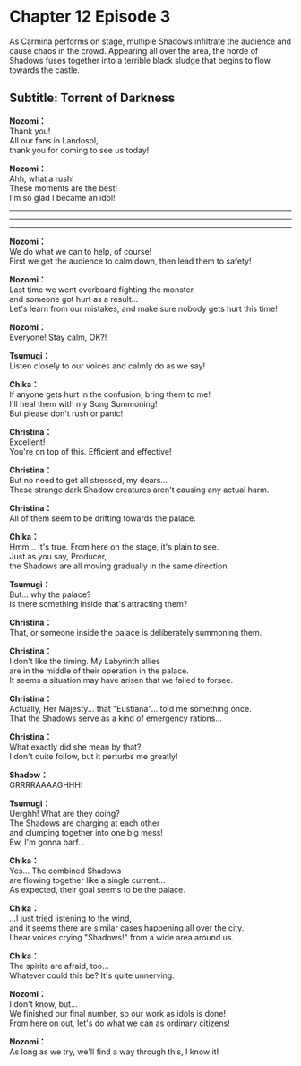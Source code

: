 # Chapter 12 Episode 3
As Carmina performs on stage, multiple Shadows infiltrate the audience and cause chaos in the crowd. Appearing all over the area, the horde of Shadows fuses together into a terrible black sludge that begins to flow towards the castle.
  
## Subtitle: Torrent of Darkness
  
**Nozomi：**  
Thank you!  
All our fans in Landosol,  
 thank you for coming to see us today!  
  
**Nozomi：**  
Ahh, what a rush!  
These moments are the best!  
 I'm so glad I became an idol!  
  

---  
  

---  
  

---  
  
**Nozomi：**  
We do what we can to help, of course!  
First we get the audience to calm down, then lead them to safety!  
  
**Nozomi：**  
Last time we went overboard fighting the monster,  
and someone got hurt as a result...  
Let's learn from our mistakes, and make sure nobody gets hurt this time!  
  
**Nozomi：**  
Everyone! Stay calm, OK?!  
  
**Tsumugi：**  
Listen closely to our voices and calmly do as we say!  
  
**Chika：**  
If anyone gets hurt in the confusion, bring them to me!  
I'll heal them with my Song Summoning!  
But please don't rush or panic!  
  
**Christina：**  
Excellent!  
You're on top of this. Efficient and effective!  
  
**Christina：**  
But no need to get all stressed, my dears...  
These strange dark Shadow creatures aren't causing any actual harm.  
  
**Christina：**  
All of them seem to be drifting towards the palace.  
  
**Chika：**  
Hmm... It's true. From here on the stage, it's plain to see.  
Just as you say, Producer,  
the Shadows are all moving gradually in the same direction.  
  
**Tsumugi：**  
But... why the palace?  
Is there something inside that's attracting them?  
  
**Christina：**  
That, or someone inside the palace is deliberately summoning them.  
  
**Christina：**  
I don't like the timing. My Labyrinth allies  
are in the middle of their operation in the palace.  
It seems a situation may have arisen that we failed to forsee.  
  
**Christina：**  
Actually, Her Majesty... that \"Eustiana\"... told me something once.  
That the Shadows serve as a kind of emergency rations...  
  
**Christina：**  
What exactly did she mean by that?  
I don't quite follow, but it perturbs me greatly!  
  
**Shadow：**  
GRRRRAAAAGHHH!  
  
**Tsumugi：**  
Uerghh! What are they doing?  
The Shadows are charging at each other  
and clumping together into one big mess!  
 Ew, I'm gonna barf...  
  
**Chika：**  
Yes... The combined Shadows  
are flowing together like a single current...  
As expected, their goal seems to be the palace.  
  
**Chika：**  
...I just tried listening to the wind,  
and it seems there are similar cases happening all over the city.  
I hear voices crying \"Shadows!\" from a wide area around us.  
  
**Chika：**  
The spirits are afraid, too...  
Whatever could this be? It's quite unnerving.  
  
**Nozomi：**  
I don't know, but...  
We finished our final number, so our work as idols is done!  
From here on out, let's do what we can as ordinary citizens!  
  
**Nozomi：**  
As long as we try, we'll find a way through this, I know it!  
